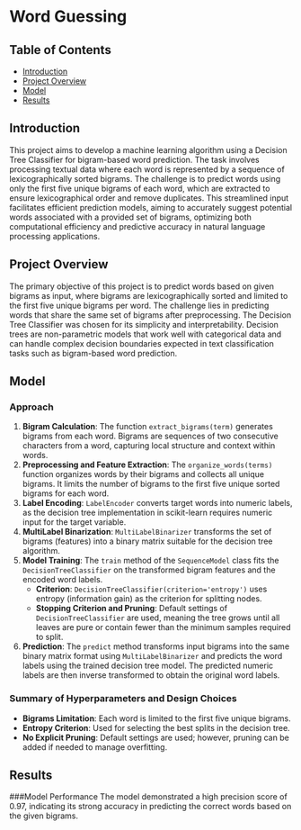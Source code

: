 
# Word Guessing

## Table of Contents
- [Introduction](#introduction)
- [Project Overview](#project-overview)
- [Model](#model)
- [Results](#results)


## Introduction
This project aims to develop a machine learning algorithm using a Decision Tree Classifier for bigram-based word prediction. The task involves processing textual data where each word is represented by a sequence of lexicographically sorted bigrams. The challenge is to predict words using only the first five unique bigrams of each word, which are extracted to ensure lexicographical order and remove duplicates. This streamlined input facilitates efficient prediction models, aiming to accurately suggest potential words associated with a provided set of bigrams, optimizing both computational efficiency and predictive accuracy in natural language processing applications.

## Project Overview
The primary objective of this project is to predict words based on given bigrams as input, where bigrams are lexicographically sorted and limited to the first five unique bigrams per word. The challenge lies in predicting words that share the same set of bigrams after preprocessing. The Decision Tree Classifier was chosen for its simplicity and interpretability. Decision trees are non-parametric models that work well with categorical data and can handle complex decision boundaries expected in text classification tasks such as bigram-based word prediction.

## Model

### Approach
1. **Bigram Calculation**: The function `extract_bigrams(term)` generates bigrams from each word. Bigrams are sequences of two consecutive characters from a word, capturing local structure and context within words.
2. **Preprocessing and Feature Extraction**: The `organize_words(terms)` function organizes words by their bigrams and collects all unique bigrams. It limits the number of bigrams to the first five unique sorted bigrams for each word.
3. **Label Encoding**: `LabelEncoder` converts target words into numeric labels, as the decision tree implementation in scikit-learn requires numeric input for the target variable.
4. **MultiLabel Binarization**: `MultiLabelBinarizer` transforms the set of bigrams (features) into a binary matrix suitable for the decision tree algorithm.
5. **Model Training**: The `train` method of the `SequenceModel` class fits the `DecisionTreeClassifier` on the transformed bigram features and the encoded word labels.
    - **Criterion**: `DecisionTreeClassifier(criterion='entropy')` uses entropy (information gain) as the criterion for splitting nodes.
    - **Stopping Criterion and Pruning**: Default settings of `DecisionTreeClassifier` are used, meaning the tree grows until all leaves are pure or contain fewer than the minimum samples required to split.
6. **Prediction**: The `predict` method transforms input bigrams into the same binary matrix format using `MultiLabelBinarizer` and predicts the word labels using the trained decision tree model. The predicted numeric labels are then inverse transformed to obtain the original word labels.

### Summary of Hyperparameters and Design Choices
- **Bigrams Limitation**: Each word is limited to the first five unique bigrams.
- **Entropy Criterion**: Used for selecting the best splits in the decision tree.
- **No Explicit Pruning**: Default settings are used; however, pruning can be added if needed to manage overfitting.


## Results
###Model Performance The model demonstrated a high precision score of 0.97, indicating its strong accuracy in predicting the correct words based on the given bigrams.
